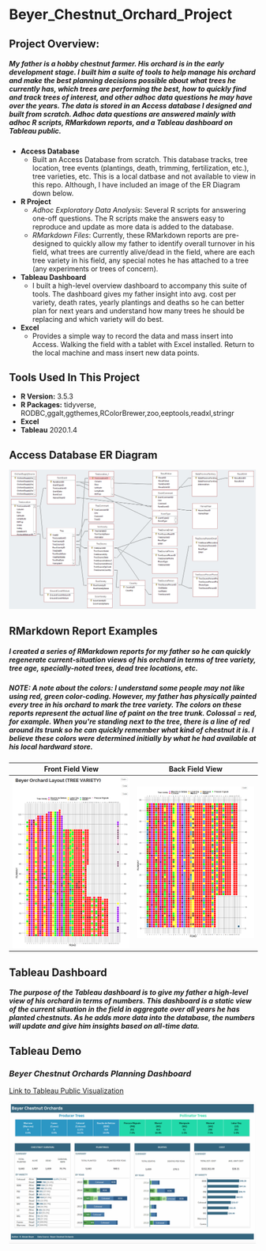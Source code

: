 # Beyer_Chestnut_Orchard_Project

## Project Overview:

##### My father is a hobby chestnut farmer.  His orchard is in the early development stage.  I built him a suite of tools to help manage his orchard and make the best planning decisions possible about what trees he currently has, which trees are performing the best, how to quickly find and track trees of interest, and other adhoc data questions he may have over the years.  The data is stored in an Access database I designed and built from scratch.  Adhoc data questions are answered mainly with adhoc R scripts, RMarkdown reports, and a Tableau dashboard on Tableau public.

- **Access Database** 
  - Built an Access Database from scratch.  This database tracks, tree location, tree events (plantings, death, trimming, fertilization, etc.), tree varieties, etc.  This is a local datbase and not available to view in this repo.  Although, I have included an image of the ER Diagram down below.
- **R Project**
  - *Adhoc Exploratory Data Analysis*:  Several R scripts for answering one-off questions.  The R scripts make the answers easy to reproduce and update as more data is added to the database. 
  - *RMarkdown Files*:  Currently, these RMarkdown reports are pre-designed to quickly allow my father to identify overall turnover in his field, what trees are currently alive/dead in the field, where are each tree variety in his field, any special notes he has attached to a tree (any experiments or trees of concern).
- **Tableau Dashboard**
  - I built a high-level overview dashboard to accompany this suite of tools.  The dashboard gives my father insight into avg. cost per variety, death rates, yearly plantings and deaths so he can better plan for next years and understand how many trees he should be replacing and which variety will do best.
- **Excel**
  - Provides a simple way to record the data and mass insert into Access.  Walking the field with a tablet with Excel installed.  Return to the local machine and mass insert new data points.  
  
 
## Tools Used In This Project
- **R Version:** 3.5.3
- **R Packages:** tidyverse, RODBC,ggalt,ggthemes,RColorBrewer,zoo,eeptools,readxl,stringr
- **Excel**
- **Tableau** 2020.1.4
 

## Access Database ER Diagram 
<img src="https://github.com/abrambeyer/Beyer_Chestnut_Orchard_Project/blob/main/er_diagram.PNG" width="500">

## RMarkdown Report Examples

##### I created a series of RMarkdown reports for my father so he can quickly regenerate current-situation views of his orchard in terms of tree variety, tree age, specially-noted trees, dead tree locations, etc.

##### **NOTE:**  A note about the colors:  I understand some people may not like using red, green color-coding.  However, my father has physically painted every tree in his orchard to mark the tree variety.  The colors on these reports represent the actual line of paint on the tree trunk.  Colossal = red, for example.  When you're standing next to the tree, there is a line of red around its trunk so he can quickly remember what kind of chestnut it is.  I believe these colors were determined initially by what he had available at his local hardward store.

Front Field View            |  Back Field View
:-------------------------:|:-------------------------:
<img src="https://github.com/abrambeyer/Beyer_Chestnut_Orchard_Project/blob/main/beyer_orchard_tree_variety_layout1.PNG" width="400">  |  <img src="https://github.com/abrambeyer/Beyer_Chestnut_Orchard_Project/blob/main/beyer_orchard_tree_variety_layout2.PNG" width="400">



## Tableau Dashboard
##### The purpose of the Tableau dashboard is to give my father a high-level view of his orchard in terms of numbers.  This dashboard is a static view of the current situation in the field in aggregate over all years he has planted chestnuts.  As he adds more data into the database, the numbers will update and give him insights based on all-time data.

## Tableau Demo


### ***Beyer Chestnut Orchards Planning Dashboard***
[Link to Tableau Public Visualization](https://public.tableau.com/profile/abrambeyer#!/vizhome/BeyerChestnutOrchardsPlanningDashboard/BeyerChestnutOrchardsMain)  

<img src="https://github.com/abrambeyer/Beyer_Chestnut_Orchard_Project/blob/main/beyer_chestnut_orchards_planning_dashboard_gif.gif" width="500">
  
